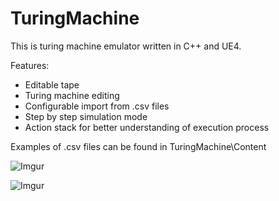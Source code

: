 # TuringMachine
This is turing machine emulator written in C++ and UE4. 

Features:
- Editable tape
- Turing machine editing
- Configurable import from .csv files
- Step by step simulation mode
- Action stack for better understanding of execution process

Examples of .csv files can be found in TuringMachine\Content

![Imgur](https://i.imgur.com/dDF8PYZ.png)

![Imgur](https://imgur.com/wjgq2p3.png)
